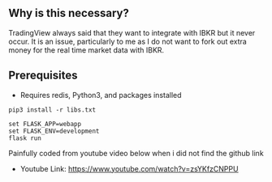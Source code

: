 ## Why is this necessary? 
TradingView always said that they want to integrate with IBKR but it never occur. It is an issue, particularly to me as I do not want to fork out extra money for the real time market data with IBKR.

## Prerequisites

* Requires redis, Python3, and packages installed

```
pip3 install -r libs.txt

set FLASK_APP=webapp
set FLASK_ENV=development
flask run
```

Painfully coded from youtube video below when i did not find the github link 
- Youtube Link: https://www.youtube.com/watch?v=zsYKfzCNPPU
